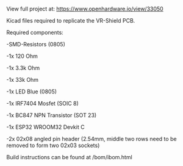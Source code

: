 View full project at:
https://www.openhardware.io/view/33050



Kicad files required to replicate the VR-Shield PCB. 



Required components:

-SMD-Resistors (0805)

  -1x 120 Ohm
  
  -1x 3.3k Ohm
  
  -1x 33k Ohm
  
-1x LED Blue (0805)

-1x IRF7404 Mosfet (SOIC 8)

-1x BC847 NPN Transistor (SOT 23)

-1x ESP32 WROOM32 Devkit C

-2x 02x08 angled pin header (2.54mm, middle two rows need to be removed to form two 02x03 sockets)



Build instructions can be found at /bom/ibom.html
